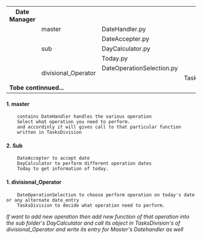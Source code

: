 <table class="tg">
  <tr>
    <th>Date Manager</th>
    <th></th>
    <th></th>
  </tr>
  <tr>
    <td></td>
    <td>master</td>
    <td>DateHandler.py</td>
  </tr>
  <tr>
    <td></td>
    <td rowspan=3>sub</img></td>
    <td>DateAccepter.py</td>
  </tr>
  <tr>
    <td></td>
    <td>DayCalculator.py</td>
  </tr>
  <tr>
    <td></td>
    <td>Today.py</td>
  </tr>
  <tr>
    <td></td>
    <td rowspan=2>divisional_Operator</td>
    <td>DateOperationSelection.py</td>
  </tr>
  <tr>
    <td></td>
    <td></td>
    <td>TasksDivision.py</td>
  </tr>
  <tr>
    <td colspan=4><b>Tobe continnued...</b></td>

  </tr>
</table>


#### 1. master
        contains DateHandler handles the various operation
        Select what operation you need to perform.
        and accordinly it will gives call to that particular function
        written in TasksDivision

#### 2. Sub
        DateAccepter to accept date
        DayCalculator to perform different operation dates
        Today to get information of today.

#### 1. divisional_Operator
        DateOperationSelection to choose perform operation on today's date or any alternate date_entry
        TasksDivision to decide what operation need to perform.

<i>If want to add new operation then add new function of that operation into the sub folder's DayCalculator and call its object in TasksDivision's of divisional_Operator and write its entry for Master's Datehandler as well</i>
